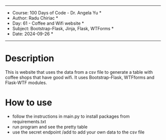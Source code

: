 
************************************************************
*    Course: 100 Days of Code - Dr. Angela Yu              *
*    Author: Radu Chiriac                                  *
*    Day: 61 - Coffee and Wifi website                     *
*    Subject: Bootstrap-Flask, Jinja, Flask, WTForms       *
*    Date: 2024-09-26                                      *
************************************************************


# Description
This is website that uses the data from a csv file to generate a table with coffee shops that have good wifi. It uses Bootstrap-Flask, WTFforms and Flask-WTF modules.

# How to use
- follow the instructions in main.py to install packages from requirements.txt
- run program and see the pretty table
- use the secret endpoint /add to add your own data to the csv file